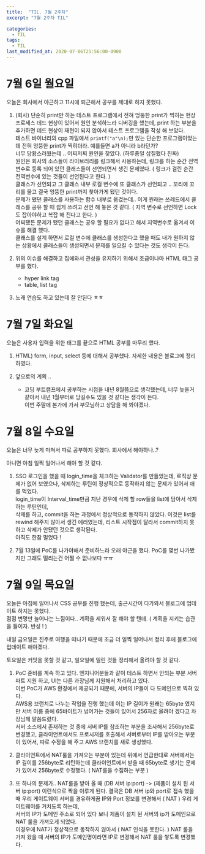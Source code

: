 ```yaml
---
title:  "TIL. 7월 2주차"
excerpt: "7월 2주차 TIL"

categories:
  - TIL
tags:
  - TIL
last_modified_at: 2020-07-06T21:56:00-0900
---
```

# 7월 6일 월요일
오늘은 회사에서 야근하고 11시에 퇴근해서 공부를 제대로 하지 못했다.  

1. (회사) 단순히 print만 하는 테스트 프로그램에서 전혀 엉뚱한 print가 찍히는 현상   
프로세스 데드 현상이 있어서 원인 분석하느라 디버깅을 했는데, print 하는 부분을 추가하면 데드 현상이 재현이 되지 않아서 테스트 프로그램을 작성 해 보았다.  
테스트 바이너리의 cpp 파일에서 `printf("a"\n);`만 있는 단순한 프로그램이었는데 전혀 엉뚱한 print가 찍히더라. 예를들면 a가 아니라 b라던가?  
너무 당황스러웠는데 .. 어찌저찌 원인을 찾았다. (하루종일 삽질했다 진짜)  
원인은 회사의 소스들이 라이브러리를 링크해서 사용하는데, 링크를 하는 순간 전역변수로 등록 되어 있던 클래스들이 선언되면서 생긴 문제였다. ( 링크가 걸린 순간 전역변수에 있는 것들이 선언된다고 한다. )  
클래스가 선언되고 그 클래스 내부 로컬 변수에 또 클래스가 선언되고 .. 꼬리에 꼬리를 물고 결국 엉뚱한 print까지 찾아가게 됐던 것이다.  
문제가 됐던 클래스를 사용하는 함수 내부로 옮겼는데.. 이게 원래는 쓰레드에서 클래스를 공유 할 때 쉽게 쓰려고 선언 해 놓은 것 같다. ( 지역 변수로 선언하면 Lock도 잡아야하고 복잡 해 진다고 한다. )  
어찌됐든 문제가 됐던 클래스는 공유 할 필요가 없다고 해서 지역변수로 옮겨서 이슈를 해결 했다.  
클래스를 설계 하면서 로컬 변수에 클래스를 생성한다고 했을 때도 내가 원하지 않는 상황에서 클래스들이 생성되면서 문제를 일으킬 수 있다는 것도 생각이 든다. 

2. 위의 이슈를 해결하고 집에와서 관성을 유지하기 위해서 조금이나마 HTML 태그 공부를 했다.
    - hyper link tag
    - table, list tag

3. 노래 연습도 하고 있는데 잘 안된다 ㅎㅎ

# 7월 7일 화요일
오늘은 사용자 입력을 위한 태그를 끝으로 HTML 공부를 마무리 했다. 

1. HTML) form, input, select 등에 대해서 공부했다. 자세한 내용은 블로그에 정리 하였다. 

2. 앞으로의 계획 ..  
    - 코딩 부트캠프에서 공부하는 시점을 내년 8월쯤으로 생각했는데, 너무 늦을거 같아서 내년 1월부터로 당길수도 있을 것 같다는 생각이 든다.   
    이번 주말에 본가에 가서 부모님하고 상담을 해 봐야겠다. 

# 7월 8일 수요일
오늘은 너무 늦게 마쳐서 따로 공부하지 못했다. 회사에서 해야하나..?

아니면 아침 일찍 일어나서 해야 할 것 같다. 

1. SSO 로그인을 했을 때 login_time을 체크하는 Validator를 만들었는데, 로직상 문제가 없어 보였으나, 삭제하는 루틴이 정상적으로 동작하지 않는 문제가 있어서 애를 먹었다.  
login_time이 Interval_time만큼 지난 경우에 삭제 할 row들을 list에 담아서 삭제하는 루틴인데,  
삭제를 하고, commit을 하는 과정에서 정상적으로 동작하지 않았다. 이것은 list를 rewind 해주지 않아서 생긴 에러였는데, 리스트 시작점이 달라서 commit하지 못하고 삭제가 안됐던 것으로 생각된다.  
아직도 한참 멀었다 !

2. 7월 13일에 PoC를 나가야해서 준비하느라 오래 야근을 했다. PoC를 몇번 나가봤지만 그래도 떨리는건 어쩔 수 없나보다 ㅠㅠ

# 7월 9일 목요일
오늘은 아침에 일어나서 CSS 공부를 진행 했는데, 출근시간이 다가와서 블로그에 업데이트 하지는 못했다.  
점점 변명만 늘어나는 느낌이다.. 계획을 세워서 잘 해야 할 텐데. ( 계획을 지키는 습관을 들이자. 반성 ! )

내일 금요일은 진주로 여행을 떠나기 때문에 조금 더 일찍 일어나서 정리 후에 블로그에 업데이트 해야겠다.

토요일은 커밋을 못할 것 같고, 일요일에 밀린 것들 정리해서 올려야 할 것 같다.

1. PoC 준비를 계속 하고 있다. 엔지니어분들과 같이 테스트 하면서 안되는 부분 서버파트 지원 하고, UI는 다른 과장님께 지원해서 처리하고 있다.  
이번 PoC가 AWS 환경에서 제공되기 때문에, 서버의 IP들이 다 도메인으로 찍혀 있다.  
AWS용 브랜치로 나누는 작업을 진행 했는데 이는 IP 길이가 원래는 65byte 였지만 서버 이름 중에 65바이트가 넘어가는 것들이 있어서 256자로 올려야 겠다고 차장님께 말씀드렸다.  
서버 소스에서 존재하는 것 중에 서버 IP를 참조하는 부분을 조사해서 256byte로 변경했고, 클라이언트에서도 프로시저를 호출해서 서버로부터 IP를 받아오는 부분이 있어서, 따로 수정을 해 주고 AWS 브랜치를 새로 생성했다.  

2. 클라이언트에서 NAT룰을 가져오는 부분이 있는데 위에서 언급한대로 서버에서는 IP 길이를 256byte로 리턴하는데 클라이언트에서 받을 때 65byte로 생기는 문제가 있어서 256byte로 수정했다. ( NAT룰을 수집하는 부분 )

3. 또 하나의 문제가.. NAT룰을 받아 올 때 (DB 서버 ip:port) -> (제품이 설치 된 서버 ip:port) 이런식으로 짝을 이루게 된다. 결국은 DB 서버 ip와 port로 접속 했을 때 우리 게이트웨이 서버를 경유하게끔 IP와 Port 정보를 변경해서 ( NAT ) 우리 게이트웨이를 거치도록 하는데,  
서버의 IP가 도메인 주소로 되어 있다 보니 제품이 설치 된 서버의 ip가 도메인으로 NAT 룰을 가져오게 되었다.  
이경우에 NAT가 정상적으로 동작하지 않아서 ( NAT 인식을 못한다. ) NAT 룰을 가져 왔을 때 서버의 IP가 도메인명이라면 IP로 변경해서 NAT 룰을 쌓도록 변경했다.  
